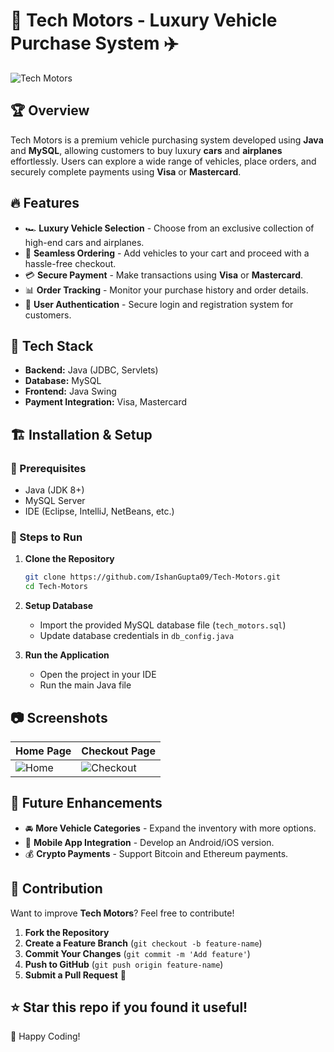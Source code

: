 # 🚗 Tech Motors - Luxury Vehicle Purchase System ✈️

![Tech Motors](https://via.placeholder.com/1000x300.png?text=Tech+Motors)

## 🏆 Overview
Tech Motors is a premium vehicle purchasing system developed using **Java** and **MySQL**, allowing customers to buy luxury **cars** and **airplanes** effortlessly. Users can explore a wide range of vehicles, place orders, and securely complete payments using **Visa** or **Mastercard**.

## 🔥 Features
- 🏎 **Luxury Vehicle Selection** - Choose from an exclusive collection of high-end cars and airplanes.
- 🛒 **Seamless Ordering** - Add vehicles to your cart and proceed with a hassle-free checkout.
- 💳 **Secure Payment** - Make transactions using **Visa** or **Mastercard**.
- 📊 **Order Tracking** - Monitor your purchase history and order details.
- 🔐 **User Authentication** - Secure login and registration system for customers.

## 🚀 Tech Stack
- **Backend:** Java (JDBC, Servlets)
- **Database:** MySQL
- **Frontend:** Java Swing
- **Payment Integration:** Visa, Mastercard

## 🏗️ Installation & Setup
### 📌 Prerequisites
- Java (JDK 8+)
- MySQL Server
- IDE (Eclipse, IntelliJ, NetBeans, etc.)

### 🔧 Steps to Run
1. **Clone the Repository**
   ```bash
   git clone https://github.com/IshanGupta09/Tech-Motors.git
   cd Tech-Motors
   ```
2. **Setup Database**
   - Import the provided MySQL database file (`tech_motors.sql`)
   - Update database credentials in `db_config.java`

3. **Run the Application**
   - Open the project in your IDE
   - Run the main Java file

## 📷 Screenshots
| Home Page | Checkout Page |
|-----------|--------------|
| ![Home](https://via.placeholder.com/400x300.png?text=Home+Page) | ![Checkout](https://via.placeholder.com/400x300.png?text=Checkout+Page) |

## 🎯 Future Enhancements
- 🚘 **More Vehicle Categories** - Expand the inventory with more options.
- 📱 **Mobile App Integration** - Develop an Android/iOS version.
- 💰 **Crypto Payments** - Support Bitcoin and Ethereum payments.

## 🤝 Contribution
Want to improve **Tech Motors**? Feel free to contribute!

1. **Fork the Repository**
2. **Create a Feature Branch** (`git checkout -b feature-name`)
3. **Commit Your Changes** (`git commit -m 'Add feature'`)
4. **Push to GitHub** (`git push origin feature-name`)
5. **Submit a Pull Request** 🎉

## ⭐ **Star this repo** if you found it useful!

🚀 Happy Coding!
